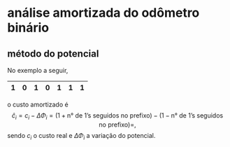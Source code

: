 # análise amortizada do odômetro binário

## método do potencial

No exemplo a seguir, 

| 1 	| 0 	| 1 	| 0 	| 1 	| 1 	| 1 	|
|---	|---	|---	|---	|---	|---	|---	|

o custo amortizado é
$$\hat{c}_i = c_i - \Delta\Phi_i = (1 + \text{n° de 1's seguidos no prefixo}) - (1 - \text{n° de 1's seguidos no prefixo}) = ,$$
sendo $c_i$ o custo real e $\Delta\Phi_i$ a variação do potencial.